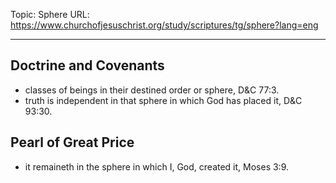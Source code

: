Topic: Sphere
URL: https://www.churchofjesuschrist.org/study/scriptures/tg/sphere?lang=eng

---

## Doctrine and Covenants

- classes of beings in their destined order or sphere, D&C 77:3.
- truth is independent in that sphere in which God has placed it, D&C 93:30.

## Pearl of Great Price

- it remaineth in the sphere in which I, God, created it, Moses 3:9.

